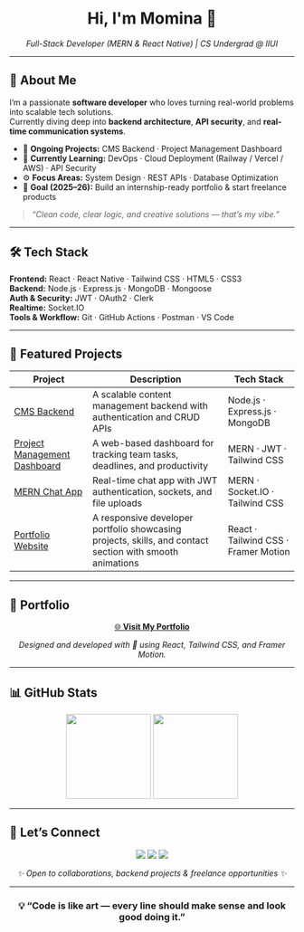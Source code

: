 <h1 align="center">Hi, I'm Momina 👋</h1>

<p align="center">
  <em>Full-Stack Developer (MERN & React Native) | CS Undergrad @ IIUI</em>
</p>

---

## 🚀 About Me
I’m a passionate **software developer** who loves turning real-world problems into scalable tech solutions.  
Currently diving deep into **backend architecture**, **API security**, and **real-time communication systems**.

- 🔭 **Ongoing Projects:** CMS Backend · Project Management Dashboard  
- 🧠 **Currently Learning:** DevOps · Cloud Deployment (Railway / Vercel / AWS) · API Security  
- ⚙️ **Focus Areas:** System Design · REST APIs · Database Optimization  
- 🎯 **Goal (2025–26):** Build an internship-ready portfolio & start freelance products

> *“Clean code, clear logic, and creative solutions — that’s my vibe.”*

---

## 🛠 Tech Stack

**Frontend:** React · React Native · Tailwind CSS · HTML5 · CSS3  
**Backend:** Node.js · Express.js · MongoDB · Mongoose  
**Auth & Security:** JWT · OAuth2 · Clerk  
**Realtime:** Socket.IO  
**Tools & Workflow:** Git · GitHub Actions · Postman · VS Code

---

## 📌 Featured Projects

| Project | Description | Tech Stack |
|----------|--------------|-------------|
| [CMS Backend](https://github.com/mominaimran/cms-backend) | A scalable content management backend with authentication and CRUD APIs | Node.js · Express.js · MongoDB |
| [Project Management Dashboard](https://github.com/mominaimran/Project_Management_Dashboard) | A web-based dashboard for tracking team tasks, deadlines, and productivity | MERN · JWT · Tailwind CSS |
| [MERN Chat App](https://github.com/mominaimran/MERN-Chat-App) | Real-time chat app with JWT authentication, sockets, and file uploads | MERN · Socket.IO · Tailwind CSS |
| [Portfolio Website](https://github.com/mominaimran/portfolio) | A responsive developer portfolio showcasing projects, skills, and contact section with smooth animations | React · Tailwind CSS · Framer Motion |

---

## 🧩 Portfolio

<p align="center">
  <a href="https://mominadev.vercel.app/" target="_blank">
    🌐 <strong>Visit My Portfolio</strong>
  </a>
</p>

<p align="center">
  <em>Designed and developed with 💙 using React, Tailwind CSS, and Framer Motion.</em>
</p>

---

## 📊 GitHub Stats

<p align="center">
  <img height="150" src="https://github-readme-stats.vercel.app/api/top-langs/?username=MominaImran&layout=compact&theme=radical&hide_border=true" />
  <img height="150" src="https://github-readme-stats.vercel.app/api?username=MominaImran&show_icons=true&theme=radical&hide_border=true" />
</p>

---

## 🤝 Let’s Connect

<p align="center">
  <a href="mailto:mominaimran957@gmail.com"><img src="https://img.shields.io/badge/Email-Contact-informational?style=for-the-badge&logo=gmail&logoColor=white"></a>
  <a href="https://www.linkedin.com/in/momina-imran-783b49249/"><img src="https://img.shields.io/badge/LinkedIn-Connect-blue?style=for-the-badge&logo=linkedin&logoColor=white"></a>
  <a href="https://github.com/mominaimran"><img src="https://img.shields.io/badge/GitHub-Follow-black?style=for-the-badge&logo=github&logoColor=white"></a>
</p>

<p align="center">
  <em>✨ Open to collaborations, backend projects & freelance opportunities ✨</em>
</p>

---

<h3 align="center">💡 “Code is like art — every line should make sense and look good doing it.”</h3>

